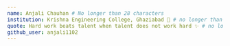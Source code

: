 ```yaml
---
name: Anjali Chauhan # No longer than 28 characters
institution: Krishna Engineering College, Ghaziabad 🚩 # no longer than 58 characters
quote: Hard work beats talent when talent does not work hard ✨ # no longer than 100 characters, avoid using quotes(") to guarantee the format remains the same.
github_user: anjali1102
---
```

